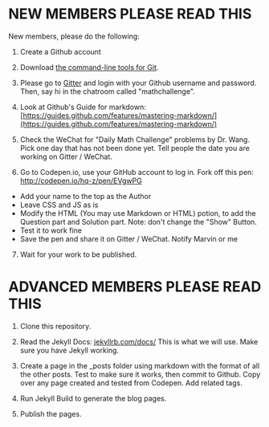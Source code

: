 # NEW MEMBERS PLEASE READ THIS

New members, please do the following:

1. Create a Github account

2. Download [the command-line tools for Git](https://git-scm.com/).

3. Please go to [Gitter](gitter.im) and login with your Github username and password. Then, say hi in the chatroom called "mathchallenge".

4. Look at Github's Guide for markdown: [https://guides.github.com/features/mastering-markdown/](https://guides.github.com/features/mastering-markdown/)

5. Check the WeChat for "Daily Math Challenge" problems by Dr. Wang. Pick one day that has not been done yet. Tell people the date you are working on Gitter / WeChat.

6. Go to Codepen.io, use your GitHub account to log in. Fork off this pen: http://codepen.io/hq-z/pen/EVgwPG
* Add your name to the top as the Author
* Leave CSS and JS as is
* Modify the HTML (You may use Markdown or HTML) potion, to add the Question part and Solution part. Note: don't change the "Show" Button.
* Test it to work fine
* Save the pen and share it on Gitter / WeChat. Notify Marvin or me

7. Wait for your work to be published.


# ADVANCED MEMBERS PLEASE READ THIS

1. Clone this repository.

2. Read the Jekyll Docs: [jekyllrb.com/docs/](jekyllrb.com/docs/) This is what we will use. Make sure you have Jekyll working.

3. Create a page in the _posts folder using markdown with the format of all the other posts. Test to make sure it works, then commit to Github. Copy over any page created and tested from Codepen. Add related tags.

4. Run Jekyll Build to generate the blog pages.

5. Publish the pages.
